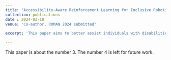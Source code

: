 ```yaml
---
title: "Accessibility-Aware Reinforcement Learning for Inclusive Robotic Navigation"
collection: publications
date : 2024-03-10
venue: 'Co-author, ROMAN 2024 submitted'

excerpt: 'This paper aims to better assist individuals with disabilities by adapting to their unique needs through accessibility-aware reinforcment learning network.'

---
```

This paper is about the number 3. The number 4 is left for future work.


